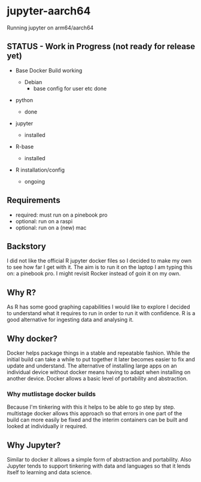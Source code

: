 # jupyter-aarch64
Running jupyter on arm64/aarch64

## STATUS - Work in Progress (not ready for release yet)
- Base Docker Build working
  - Debian
    - base config for user etc done
- python
  - done
- jupyter
  - installed
- R-base
  - installed

- R installation/config
  - ongoing

## Requirements
- required: must run on a pinebook pro
- optional: run on a raspi
- optional: run on a (new) mac

## Backstory
I did not like the official R jupyter docker files so I decided to make my own to see how far I get with it. The aim is to run it on the laptop I am typing this on: a pinebook pro. I might revisit Rocker instead of goin it on my own.

## Why R?
As R has some good graphing capabilities I would like to explore I decided to understand what it requires to run in order to run it with confidence. R is a good alternative for ingesting data and analysing it.

## Why docker?
Docker helps package things in a stable and repeatable fashion.
While the initial build can take a while to put together it later becomes easier to fix and update and understand.
The alternative of installing large apps on an individual device without docker means having to adapt when installing on another device. 
Docker allows a basic level of portability and abstraction.
### Why mutlistage docker builds
Because I'm tinkering with this it helps to be able to go step by step.
multistage docker allows this approach so that errors in one part of the build can more easily be fixed and the interim containers can be built and looked at individually ir required.

## Why Jupyter?
Similar to docker it allows a simple form of abstraction and portability.
Also Jupyter tends to support tinkering with data and languages so that it lends itself to learning and data science.

